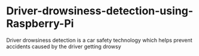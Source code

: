 # Driver-drowsiness-detection-using-Raspberry-Pi
Driver drowsiness detection is a car safety technology which helps prevent accidents caused by the driver getting drowsy
